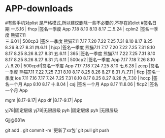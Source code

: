 ﻿# APP-downloads
#有些手机对plist 是严格模式,所以建议删除一些不必要的,不存在的dict
#签名日期
一.5.16  | fhcp   |签名一季度   App   7.18 8.10 8.13 8.17
二.5.24  | cplm2  |签名一季度   熊猫7.11	
三.6.01  | 500cp3 |签名一季度   熊猫7.11  7.17  7.20 7.22 7.25 7.31 8.10 8.17 8.25 8.26 8.27 8.31
四.6.11  | hjcp   |签名一季度   熊猫7.11  7.17 7.20 7.22 7.25 7.31 8.10 8.17 8.25 8.26 8.27 8.31
五.6.11  | 365    |签名一季度   熊猫7.11 7.22 7.25 7.31 8.10 8.17 8.25 8.26 8.27 8.31
六.6.11  | 500cp2 |签名一季度   App  7.17  7.18  7.26 8.10
六.6.20  | 500cpdf|签名一季度   App  7.17  7.18 7.24 7.25 8.10
七.6.28  | zccp   |签名一季度   熊猫7.11 7.22 7.25 7.31 8.10 8.17 8.25 8.26 8.27 8.31
八.7.11  | flcp   |签名一季度   ios 7.11   7.16  7.17 7.24 7.25 7.31 8.10 8.17 8.25 8.27 8.28
九.7.30  | hccp   |签名一个月   App 8.10 8.17
十.8.04  | csj    |签名一个月   App 8.17
11.8.06  | flcp2  |签名一个月   App 


mgm   |8.17-9.17| App
df    |8.17-9.17| App

yj78|固定层级
yj78|无限层级
pyh |固定层级
pyh |无限层级



Gjj@681w


git add . 
git commit -m '更新了xx包’
git pull
git push



